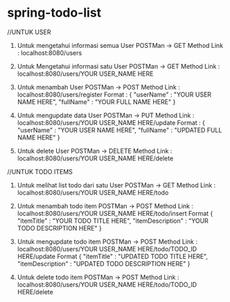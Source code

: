 # spring-todo-list

//UNTUK USER

1. Untuk mengetahui informasi semua User
	POSTMan -> GET Method Link : localhost:8080/users

2. Untuk Mengetahui informasi satu User
	POSTMan -> GET Method Link : localhost:8080/users/YOUR USER_NAME HERE

3. Untuk menambah User
	POSTMan -> POST Method Link : localhost:8080/users/register
	Format : 
	{
		"userName" : "YOUR USER NAME HERE",
		"fullName" : "YOUR FULL NAME HERE"
	}

4. Untuk mengupdate data User
	POSTMan -> PUT Method Link : localhost:8080/users/YOUR USER_NAME HERE/update
	Format : 
	{
		"userName" : "YOUR USER NAME HERE",
		"fullName" : "UPDATED FULL NAME HERE"
	}

5. Untuk delete User
	POSTMan -> DELETE Method Link : localhost:8080/users/YOUR USER_NAME HERE/delete


//UNTUK TODO ITEMS

1. Untuk melihat list todo dari satu User
	POSTMan -> GET Method Link : localhost:8080/users/YOUR USER_NAME HERE/todo

2. Untuk menambah todo item
	POSTMan -> POST Method Link : localhost:8080/users/YOUR USER_NAME HERE/todo/insert
	Format
	{
		"itemTitle" : "YOUR TODO TITLE HERE",
		"itemDescription" : "YOUR TODO DESCRIPTION HERE"
	}

3. Untuk mengupdate todo item
	POSTMan -> POST Method Link : localhost:8080/users/YOUR USER_NAME HERE/todo/TODO_ID HERE/update
	Format
	{
		"itemTitle" : "UPDATED TODO TITLE HERE",
		"itemDescription" : "UPDATED TODO DESCRIPTION HERE"
	}

4. Untuk delete todo item
	POSTMan -> POST Method Link : localhost:8080/users/YOUR USER_NAME HERE/todo/TODO_ID HERE/delete
